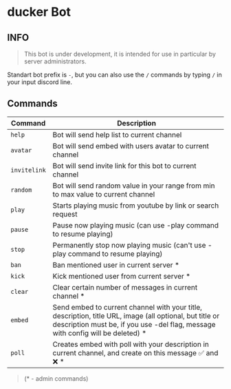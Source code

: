 # ducker Bot
## INFO
> This bot is under development, it is intended for use in particular by server administrators.

Standart bot prefix is `-`, but you can also use the `/` commands by typing `/` in your input discord line.

## Commands
| Command | Description |
|---|----|
|`help`| Bot will send help list to current channel |
|`avatar`| Bot will send embed with users avatar to current channel |
|`invitelink`| Bot will send invite link for this bot to current channel |
|`random`| Bot will send  random value in your range from min to max value to current channel |
|`play`| Starts playing music from youtube by link or search request |
|`pause`| Pause now playing music (can use -play command to resume playing) |
|`stop`| Permanently stop now playing music (can't use -play command to resume playing) |
|`ban`| Ban mentioned user in current server * |
|`kick`| Kick mentioned user from current server * |
|`clear`| Clear certain number of messages in current channel * |
|`embed`| Send embed to current channel with your title, description, title URL, image (all optional, but title or description must be, if you use -del flag, message with config will be deleted) * |
|`poll`| Creates embed with poll with your description in current channel, and create on this message :white_check_mark: and :x: * |
> (* - admin commands)